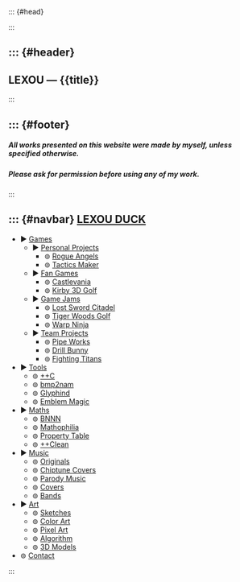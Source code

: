 <!-- This file holds HTML templates, for easy reuse across different pages -->



::: {#head}
<!-- website info -->
<title>{{title}}</title>
<meta name="description" content="{{description}}">
:::



::: {#header}
-----
LEXOU — {{title}}
-----
:::



::: {#footer}
-----
##### All works presented on this website were made by myself, unless specified otherwise.
##### Please ask for permission before using any of my work.
:::



::: {#navbar}
[LEXOU DUCK](/pages/index.html)
----------
<ul class="treeview">
<li> <span class="treeview_node">▶</span> <a href="/pages/games/index.html"                                  >Games             </a> <ul class="treeview nested">
<li> <span class="treeview_node">▶</span> <a href="/pages/games/personal/index.html"                         >Personal Projects </a> <ul class="treeview nested">
<li> <span class="treeview_leaf">⊚</span> <a href="/pages/games/personal/rogue_angels/index.html"            >Rogue Angels      </a> </li>
<li> <span class="treeview_leaf">⊚</span> <a href="/pages/games/personal/tactics_maker/index.html"           >Tactics Maker     </a> </li> </ul> </li>
<li> <span class="treeview_node">▶</span> <a href="/pages/games/fangames/index.html"                         >Fan Games         </a> <ul class="treeview nested">
<li> <span class="treeview_leaf">⊚</span> <a href="/pages/games/fangames/castlevania/index.html"             >Castlevania       </a> </li>
<li> <span class="treeview_leaf">⊚</span> <a href="/pages/games/fangames/kirby_golf/index.html"              >Kirby 3D Golf     </a> </li> </ul> </li>
<li> <span class="treeview_node">▶</span> <a href="/pages/games/gamejams/index.html"                         >Game Jams         </a> <ul class="treeview nested">
<li> <span class="treeview_leaf">⊚</span> <a href="/pages/games/gamejams/lost_sword_citadel/index.html"      >Lost Sword Citadel</a> </li>
<li> <span class="treeview_leaf">⊚</span> <a href="/pages/games/gamejams/tiger_woods_golf_tour/index.html"   >Tiger Woods Golf  </a> </li>
<li> <span class="treeview_leaf">⊚</span> <a href="/pages/games/gamejams/warp_ninja/index.html"              >Warp Ninja        </a> </li> </ul> </li>
<li> <span class="treeview_node">▶</span> <a href="/pages/games/teamprojects/index.html"                     >Team Projects     </a> <ul class="treeview nested">
<li> <span class="treeview_leaf">⊚</span> <a href="/pages/games/teamprojects/pipe_works/index.html"          >Pipe Works        </a> </li>
<li> <span class="treeview_leaf">⊚</span> <a href="/pages/games/teamprojects/drill_bunny/index.html"         >Drill Bunny       </a> </li>
<li> <span class="treeview_leaf">⊚</span> <a href="/pages/games/teamprojects/fighting_titans/index.html"     >Fighting Titans   </a> </li> </ul> </li>
</ul> </li>
<li> <span class="treeview_node">▶</span> <a href="/pages/tools/index.html"                                  >Tools             </a> <ul class="treeview nested">
<li> <span class="treeview_leaf">⊚</span> <a href="/pages/tools/ccc/index.html"                              >++C               </a> </li>
<li> <span class="treeview_leaf">⊚</span> <a href="/pages/tools/bmp2nam/index.html"                          >bmp2nam           </a> </li>
<li> <span class="treeview_leaf">⊚</span> <a href="/pages/tools/glyphind/index.html"                         >Glyphind          </a> </li>
<li> <span class="treeview_leaf">⊚</span> <a href="/pages/tools/emblem_magic/index.html"                     >Emblem Magic      </a> </li>
</ul> </li>
<li> <span class="treeview_node">▶</span> <a href="/pages/maths/index.html"                                  >Maths             </a> <ul class="treeview nested">
<li> <span class="treeview_leaf">⊚</span> <a href="/pages/maths/bnnn/index.html"                             >BNNN              </a> </li>
<li> <span class="treeview_leaf">⊚</span> <a href="/pages/maths/mathophilia/index.html"                      >Mathophilia       </a> </li>
<li> <span class="treeview_leaf">⊚</span> <a href="/pages/maths/property_table/index.html"                   >Property Table    </a> </li>
<li> <span class="treeview_leaf">⊚</span> <a href="/pages/maths/ccclean/index.html"                          >++Clean           </a> </li>
</ul> </li>
<li> <span class="treeview_node">▶</span> <a href="/pages/music/index.html"                                  >Music             </a> <ul class="treeview nested">
<li> <span class="treeview_leaf">⊚</span> <a href="/pages/music/originals/index.html"                        >Originals         </a> </li>
<li> <span class="treeview_leaf">⊚</span> <a href="/pages/music/chiptunes/index.html"                        >Chiptune Covers   </a> </li>
<li> <span class="treeview_leaf">⊚</span> <a href="/pages/music/parodies/index.html"                         >Parody Music      </a> </li>
<li> <span class="treeview_leaf">⊚</span> <a href="/pages/music/covers/index.html"                           >Covers            </a> </li>
<li> <span class="treeview_leaf">⊚</span> <a href="/pages/music/bands/index.html"                            >Bands             </a> </li>
</ul> </li>
<li> <span class="treeview_node">▶</span> <a href="/pages/art/index.html"                                    >Art               </a> <ul class="treeview nested">
<li> <span class="treeview_leaf">⊚</span> <a href="/pages/art/sketches/index.html"                           >Sketches          </a> </li>
<li> <span class="treeview_leaf">⊚</span> <a href="/pages/art/colorart/index.html"                           >Color Art         </a> </li>
<li> <span class="treeview_leaf">⊚</span> <a href="/pages/art/pixelart/index.html"                           >Pixel Art         </a> </li>
<li> <span class="treeview_leaf">⊚</span> <a href="/pages/art/algorithm/index.html"                          >Algorithm         </a> </li>
<li> <span class="treeview_leaf">⊚</span> <a href="/pages/art/models/index.html"                             >3D Models         </a> </li>
</ul> </li>
<li> <span class="treeview_leaf">⊚</span> <a href="/pages/contact.html"                                      >Contact           </a> </li>
</ul>
:::
